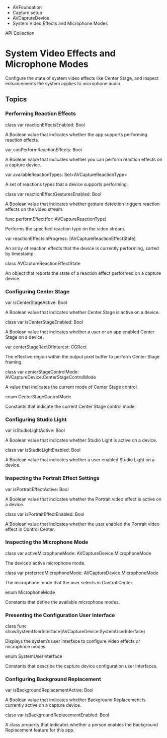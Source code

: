 

- AVFoundation
- Capture setup
- AVCaptureDevice
-  System Video Effects and Microphone Modes 

API Collection

# System Video Effects and Microphone Modes

Configure the state of system video effects like Center Stage, and inspect enhancements the system applies to microphone audio.

## Topics

### Performing Reaction Effects

class var reactionEffectsEnabled: Bool

A Boolean value that indicates whether the app supports performing reaction effects.

var canPerformReactionEffects: Bool

A Boolean value that indicates whether you can perform reaction effects on a capture device.

var availableReactionTypes: Set&lt;AVCaptureReactionType>

A set of reactions types that a device supports performing.

class var reactionEffectGesturesEnabled: Bool

A Boolean value that indicates whether gesture detection triggers reaction effects on the video stream.

func performEffect(for: AVCaptureReactionType)

Performs the specified reaction type on the video stream.

var reactionEffectsInProgress: [AVCaptureReactionEffectState]

An array of reaction effects that the device is currently performing, sorted by timestamp.

class AVCaptureReactionEffectState

An object that reports the state of a reaction effect performed on a capture device.

### Configuring Center Stage

var isCenterStageActive: Bool

A Boolean value that indicates whether Center Stage is active on a device.

class var isCenterStageEnabled: Bool

A Boolean value that indicates whether a user or an app enabled Center Stage on a device.

var centerStageRectOfInterest: CGRect

The effective region within the output pixel buffer to perform Center Stage framing.

class var centerStageControlMode: AVCaptureDevice.CenterStageControlMode

A value that indicates the current mode of Center Stage control.

enum CenterStageControlMode

Constants that indicate the current Center Stage control mode.

### Configuring Studio Light

var isStudioLightActive: Bool

A Boolean value that indicates whether Studio Light is active on a device.

class var isStudioLightEnabled: Bool

A Boolean value that indicates whether a user enabled Studio Light on a device.

### Inspecting the Portrait Effect Settings

var isPortraitEffectActive: Bool

A Boolean value that indicates whether the Portrait video effect is active on a device.

class var isPortraitEffectEnabled: Bool

A Boolean value that indicates whether the user enabled the Portrait video effect in Control Center.

### Inspecting the Microphone Mode

class var activeMicrophoneMode: AVCaptureDevice.MicrophoneMode

The device’s active microphone mode.

class var preferredMicrophoneMode: AVCaptureDevice.MicrophoneMode

The microphone mode that the user selects in Control Center.

enum MicrophoneMode

Constants that define the available microphone modes.

### Presenting the Configuration User Interface

class func showSystemUserInterface(AVCaptureDevice.SystemUserInterface)

Displays the system’s user interface to configure video effects or microphone modes.

enum SystemUserInterface

Constants that describe the capture device configuration user interfaces.

### Configuring Background Replacement

var isBackgroundReplacementActive: Bool

A Boolean value that indicates whether Background Replacement is currently active on a capture device.

class var isBackgroundReplacementEnabled: Bool

A class property that indicates whether a person enables the Background Replacement feature for this app.

